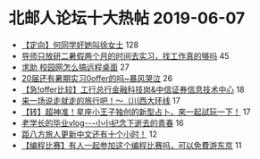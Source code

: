 # 北邮人论坛十大热帖 2019-06-07

- [【定向】何同学好她叫徐女士](https://bbs.byr.cn/article/Friends/1927276) 128
- [导师只放研二暑假两个月的时间去实习，找工作真的够吗](https://bbs.byr.cn/article/AimGraduate/1167518) 45
- [求助 校园网怎么搞远程桌面](https://bbs.byr.cn/article/Talking/6126341) 27
- [20届还有暑期实习0offer的吗~暴风哭泣](https://bbs.byr.cn/article/WorkLife/1124429) 26
- [【急!offer比较】工行总行金融科技岗&amp;中信证券信息技术中心](https://bbs.byr.cn/article/Job/2035457) 18
- [来一场说走就走的旅行吧！～（川西大环线](https://bbs.byr.cn/article/Travel/142560) 17
- [【转】超神准！星座小王子独创的新型占卜、來一起試玩一下！](https://bbs.byr.cn/article/Constellations/326533) 17
- [老学长的毕业vlog---小小纪念下逝去的青春](https://bbs.byr.cn/article/VideoCool/37992) 16
- [距八方旅人更新中文还有十个小时！](https://bbs.byr.cn/article/TVGame/96761) 12
- [【编程比赛】有人一起参加这个编程比赛吗，可以免費游东京](https://bbs.byr.cn/article/ACM_ICPC/98001) 11


